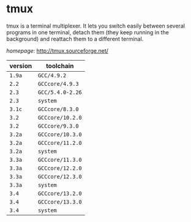 # tmux

tmux is a terminal multiplexer. It lets you switch easily between several programs in one terminal, detach them (they keep running in the background) and reattach them to a different terminal.

*homepage*: <http://tmux.sourceforge.net/>

version | toolchain
--------|----------
``1.9a`` | ``GCC/4.9.2``
``2.2`` | ``GCCcore/4.9.3``
``2.3`` | ``GCC/5.4.0-2.26``
``2.3`` | ``system``
``3.1c`` | ``GCCcore/8.3.0``
``3.2`` | ``GCCcore/10.2.0``
``3.2`` | ``GCCcore/9.3.0``
``3.2a`` | ``GCCcore/10.3.0``
``3.2a`` | ``GCCcore/11.2.0``
``3.2a`` | ``system``
``3.3a`` | ``GCCcore/11.3.0``
``3.3a`` | ``GCCcore/12.2.0``
``3.3a`` | ``GCCcore/12.3.0``
``3.3a`` | ``system``
``3.4`` | ``GCCcore/13.2.0``
``3.4`` | ``GCCcore/13.3.0``
``3.4`` | ``system``
